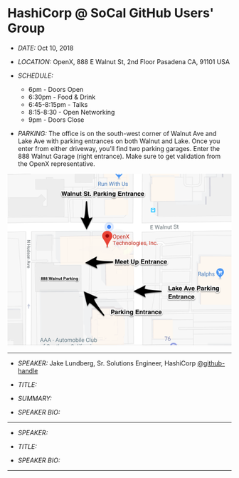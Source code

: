 # HashiCorp @ SoCal GitHub Users' Group

- _DATE:_ Oct 10, 2018

- _LOCATION:_ OpenX, 888 E Walnut St, 2nd Floor Pasadena CA, 91101 USA

- _SCHEDULE:_
  - 6pm - Doors Open
  - 6:30pm - Food & Drink
  - 6:45-8:15pm - Talks
  - 8:15-8:30 - Open Networking
  - 9pm - Doors Close


- _PARKING:_ The office is on the south-west corner of Walnut Ave and Lake Ave with parking entrances on both Walnut and Lake.  Once you enter from either driveway, you’ll find two parking garages.  Enter the 888 Walnut Garage (right entrance).  Make sure to get validation from the OpenX representative. 

![alt text](../images/map_OpenX.png "OpenX Map")
___
- _SPEAKER:_ Jake Lundberg, Sr. Solutions Engineer, HashiCorp [@github-handle](https://github.com/github-handle)

- _TITLE:_ 

- _SUMMARY:_ 

- _SPEAKER BIO:_


----

- _SPEAKER:_ 

- _TITLE:_ 

- _SPEAKER BIO:_


----
